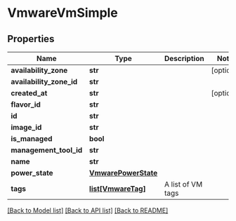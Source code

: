 # VmwareVmSimple

## Properties
Name | Type | Description | Notes
------------ | ------------- | ------------- | -------------
**availability_zone** | **str** |  | [optional] 
**availability_zone_id** | **str** |  | 
**created_at** | **str** |  | [optional] 
**flavor_id** | **str** |  | 
**id** | **str** |  | 
**image_id** | **str** |  | 
**is_managed** | **bool** |  | 
**management_tool_id** | **str** |  | 
**name** | **str** |  | 
**power_state** | [**VmwarePowerState**](VmwarePowerState.md) |  | 
**tags** | [**list[VmwareTag]**](VmwareTag.md) | A list of VM tags | 

[[Back to Model list]](../README.md#documentation-for-models) [[Back to API list]](../README.md#documentation-for-api-endpoints) [[Back to README]](../README.md)


